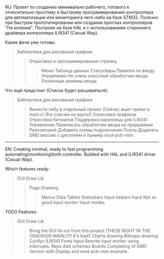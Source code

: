 RU:
Проект по созданию минимально рабочего, готового к относительно простому и быстрому программированию контроллера для автоматизации или мониторинга чего-либо на базе STM32. Полезно при быстром прототипировании или создании простых контроллеров "На коленке".
Построен на базе HAL и с использованием стороннего драйвера контроллера ILI9341 (Casual Way).

Какие фичи уже готовы:
>Библиотека для рисования графики
> > Отрисовка и программирование страниц
> > > Меню
> > > Таблица данных
> > Статусбары
> > Памятка по вводу
> Управление
> > Не очень классный обработчик ввода 
> > > Различные режимы ввода

Что ещё предстоит (Список будет расширяться):
> Библиотека для рисования графики
> > Вынести либу в отдельный проект (Сейчас вшит прямо в main.c! Это совсем не круто!)
> > Отрисовка графиков
> > Отрисовка битмапов
> > Поддержка кириллицы для ILI9341
>Управление
> Переписать обработчик ввода на прерывания
> Репозиторий
> > Добавить схемы подключения
> Платы
> > Доделать SMD версию с дисплеем и пример mod-pcb-mini.
____

EN:
Creating minimal, ready to fast programming automating\monitoring\both controller. Builded with HAL and ILI9341 driver (Casual Way).

Which features ready:
> GUI Draw Lib
> > Page-Drawing
> > > Menus
> > > Data Tables
> > Statusbars
> > Input helpers
> Input
> > Not so good input worker
> > Input modes

TODO Features:
> GUI Draw Lib
> > Bring the GUI lib out from this project (THESE RIGHT IN THE CRACKIGN MAIN.C!!! It's bad!)
> > Charts drawing
> > Bitmaps drawing
> > Cyrillyc ILI9341 Fonts
> Input
> > Rewrite input worker using interrupts.
> Repo
> > Add schemes
> Boards
> > Completing of SMD Version with Display and mod-pcb-mini example.